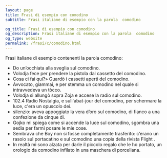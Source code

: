 ```yaml
---
layout: page
title: Frasi di esempio con comodino 
subtitle: Frasi italiane di esempio con la parola  comodino

og_title: Frasi di esempio con comodino 
og_description: Frasi italiane di esempio con la parola  comodino
og_type: website
permalink: /frasi/c/comodino.html
---
```


Frasi italiane di esempio contenenti la parola comodino:


- Do un’occhiata alla sveglia sul comodino.
- Volodja fece per prendere la pistola dal cassetto del comodino.
- Cosa ci fai qui?» Guardò i cassetti aperti del comodino.
- Avvocato, giammai, e per stemma un comodino nel quale si intravvedeva un tòcco.
- Volodja si allungò sopra Zoja e accese la radio sul comodino.
- 102.4 Radio Nostalgia, e sull'abat-jour del comodino, per schermare la luce, c'era un opuscolo dei.
- silenzio: aveva appoggiato la vera d’oro sul comodino, di fianco a una confezione da cinque di.
- Gojko mi spiega come si accende la luce sul comodino, sgombra una sedia per farmi posare le mie cose.
- Sembrava che Boy non si fosse completamente trasferito: c’erano un rasoio sul portacatino e sul comodino una copia della rivista Flight .
- In realtà mi sono alzata per darle il piccolo regalo che le ho portato, un orologio da comodino infilato in una maschera di porcellana.
